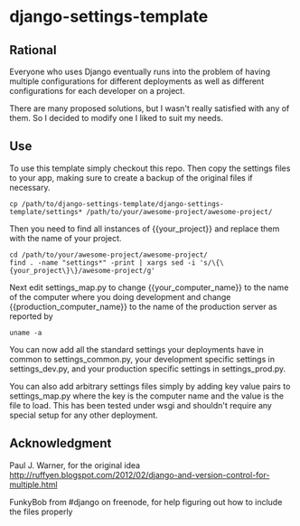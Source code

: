 django-settings-template
========================

Rational
--------

Everyone who uses Django eventually runs into the problem of 
having multiple configurations for different deployments as 
well as different configurations for each developer on a project.

There are many proposed solutions, but I wasn't really satisfied
with any of them. So I decided to modify one I liked to suit my 
needs. 

Use
---

To use this template simply checkout this repo. Then copy the
settings files to your app, making sure to create a backup of 
the original files if necessary.

    cp /path/to/django-settings-template/django-settings-template/settings* /path/to/your/awesome-project/awesome-project/

Then you need to find all instances of {{your_project}} and replace them with the name of your project.

    cd /path/to/your/awesome-project/awesome-project/
    find . -name "settings*" -print | xargs sed -i 's/\{\{your_project\}\}/awesome-project/g'

Next edit settings_map.py to change {{your_computer_name}} to 
the name of the computer where you doing development and change 
{{production_computer_name}} to the name of the production server
as reported by

    uname -a

You can now add all the standard settings your deployments have in common to 
settings_common.py, your development specific settings in settings_dev.py,
and your production specific settings in settings_prod.py.

You can also add arbitrary settings files simply by adding key value pairs to
settings_map.py where the key is the computer name and the value is the file to 
load. This has been tested under wsgi and shouldn't require any special setup
for any other deployment.

Acknowledgment
--------------

Paul J. Warner, for the original idea http://ruffyen.blogspot.com/2012/02/django-and-version-control-for-multiple.html

FunkyBob from #django on freenode, for help figuring out how to include the files properly
